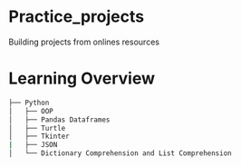 # Practice_projects
Building projects from onlines resources

# Learning Overview
```bash
├── Python
│   ├── OOP
│   ├── Pandas Dataframes
│   ├── Turtle
│   ├── Tkinter
|   ├── JSON
│   └── Dictionary Comprehension and List Comprehension
````
